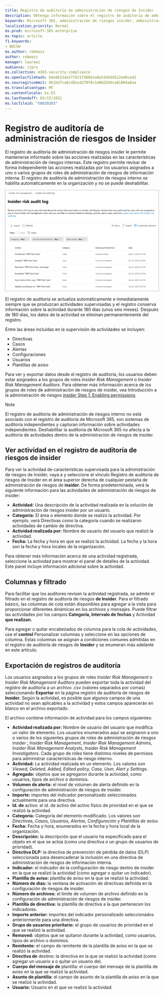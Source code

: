 ```yaml
---
title: Registro de auditoría de administración de riesgos de Insider
description: Obtenga información sobre el registro de auditoría de administración de riesgos de insider en Microsoft 365
keywords: Microsoft 365, administración de riesgos insider, administración de riesgos, cumplimiento
localization_priority: Normal
ms.prod: microsoft-365-enterprise
ms.topic: article
f1.keywords:
- NOCSH
ms.author: robmazz
author: robmazz
manager: laurawi
audience: itpro
ms.collection: m365-security-compliance
ms.openlocfilehash: bda9633ab37fd21fd66b3a8a53d4dd522e48ced1
ms.sourcegitcommit: 8b1bd7ca8cd81e4270f0c1e06d2b6ca81804a6aa
ms.translationtype: MT
ms.contentlocale: es-ES
ms.lasthandoff: 03/15/2021
ms.locfileid: "50820283"
---
```

# <a name="insider-risk-management-audit-log"></a>Registro de auditoría de administración de riesgos de Insider

El registro de auditoría de administración de riesgos insider le permite mantenerse informado sobre las acciones realizadas en las características de administración de riesgos internas. Este registro permite revisar de forma independiente las acciones realizadas por los usuarios asignados a uno o varios grupos de roles de administración de riesgos de información interna. El registro de auditoría de administración de riesgos interno se habilita automáticamente en la organización y no se puede deshabilitar.

![Registro de auditoría de administración de riesgos de Insider](../media/insider-risk-audit-log.png)

El registro de auditoría se actualiza automáticamente e inmediatamente siempre que se produzcan actividades supervisadas y el registro conserva información sobre la actividad durante 180 días (unos seis meses). Después de 180 días, los datos de la actividad se eliminan permanentemente del registro.

Entre las áreas incluidas en la supervisión de actividades se incluyen:

- Directivas
- Casos
- Alertas
- Configuraciones
- Usuarios
- Plantillas de aviso

Para ver y exportar datos desde el registro de auditoría, los usuarios deben estar asignados a los grupos de roles *Insider Risk Management* o *Insider Risk Management Auditors.* Para obtener más información acerca de los grupos de roles de administración de riesgos de insider, vea Introducción a la administración de riesgos [insider Step 1: Enabling permissions](insider-risk-management-configure.md#step-1-enable-permissions-for-insider-risk-management).

>[!NOTE]
>El registro de auditoría de administración de riesgos interno no está asociado con el registro de auditoría de Microsoft 365, son sistemas de auditoría independientes y capturan información sobre actividades independientes. Deshabilitar la auditoría de Microsoft 365 no afecta a la auditoría de actividades dentro de la administración de riesgos de insider.

## <a name="view-activity-in-the-insider-risk-audit-log"></a>Ver actividad en el registro de auditoría de riesgos de insider

Para ver la actividad de características supervisada para la administración de riesgos de insider, vaya a y seleccione el vínculo Registro de auditoría de riesgos de Insider en el área superior derecha de cualquier pestaña de administración de riesgos de **insider.** De forma predeterminada, verá la siguiente información para las actividades de administración de riesgos de insider:

- **Actividad:** Una descripción de la actividad realizada en la solución de administración de riesgos insider por un usuario.
- **Categoría:** El área o elemento donde se realizó la actividad. Por ejemplo, verá Directivas *como* la categoría cuando se realizaron actividades de cambio de directiva.
- **Actividad realizada por:** Nombre de usuario del usuario que realizó la actividad.
- **Fecha:** La fecha y hora en que se realizó la actividad. La fecha y la hora son la fecha y hora locales de la organización.

Para obtener más información acerca de una actividad registrada, seleccione la actividad para mostrar el panel de detalles de la actividad. Este panel incluye información adicional sobre la actividad.

## <a name="columns-and-filtering"></a>Columnas y filtrado

Para facilitar que los auditores revisen la actividad registrada, se admite el filtrado en el registro de auditoría de riesgos **de Insider**. Para el filtrado básico, las columnas de cola están disponibles para agregar a la vista para proporcionar diferentes dinámicas en los archivos y mensajes. Puede filtrar las actividades por los campos **Categoría, Intervalo de fechas** y Actividad **que realizan.**

Para agregar o quitar encabezados de columna para la cola de actividades, use el **control** Personalizar columnas y seleccione en las opciones de columna. Estas columnas se asignan a condiciones comunes admitidas en el registro de auditoría de riesgos de **Insider** y se enumeran más adelante en este artículo.

## <a name="audit-log-export"></a>Exportación de registros de auditoría

Los usuarios asignados a los grupos de roles *Insider Risk Management* o *Insider Risk Management Auditors* pueden exportar toda la actividad del registro de auditoría a un archivo .csv (valores separados por comas) seleccionando **Exportar** en la página registro de auditoría de riesgos de **Insider.** Según la actividad, es posible que algunos campos de una actividad no sean aplicables a la actividad y estos campos aparecerán en blanco en el archivo exportado.

El archivo contiene información de actividad para los campos siguientes:

- **Actividad realizada por:** Nombre de usuario del usuario que modifica un valor de elemento. Los usuarios enumerados aquí se asignaron a uno o varios de los siguientes grupos de roles de administración de riesgos insider [:](insider-risk-management-configure.md#step-1-enable-permissions-for-insider-risk-management) *Insider Risk Management*, *Insider Risk Management Admins*, *Insider Risk Management Analysts*, *Insider Risk Management Investigators*. Cada grupo de roles tiene distintos niveles de permisos para administrar características de riesgo interno.
- **Actividad:** La actividad realizada en un elemento. Los valores *son Viewed, Deleted, Added, Edited policy, Case, User, Alert y* *Settings.*
- **Agregado:** objetos que se agregaron durante la actividad, como usuarios, tipos de archivo o dominios.
- **Volumen de alerta:** el nivel de volumen de alerta definido en la configuración de administración de riesgos de insider.
- **Importe:** importes del indicador personalizado seleccionados actualmente para una directiva.
- **Id. de** activo: el id. de activo del activo físico de prioridad en el que se realizó la actividad.
- **Categoría:** Categoría del elemento modificado. Los valores *son Directivas, Casos, Usuarios, Alertas, Configuración* y *Plantillas de aviso.*
- **Fecha:** Fecha y hora, enumerados en la fecha y hora local de la organización.
- **Descripción:** la descripción que el usuario ha especificado para el objeto en el que se actúa (como una directiva o un grupo de usuarios de prioridad).
- **Directiva DLP:** la directiva de prevención de pérdida de datos (DLP) seleccionada para desencadenar la inclusión en una directiva de administración de riesgos de información interna.
- **Indicador:** el indicador de la configuración de riesgo dentro de insider en la que se realizó la actividad (como agregar o quitar un indicador).
- **Plantilla de aviso:** plantilla de aviso en la que se realizó la actividad.
- **Número de días:** la ventana de activación de directivas definida en la configuración de riesgos de insider.
- **Número de archivos:** el límite de volumen de archivo definido en la configuración de administración de riesgos de insider.
- **Plantilla de directiva:** la plantilla de directiva a la que pertenecen los indicadores.
- **Importe anterior:** importes del indicador personalizado seleccionados anteriormente para una directiva.
- **Grupo de usuarios prioritario:** el grupo de usuarios de prioridad en el que se realizó la actividad.
- **Removed:** objetos que se quitaron durante la actividad, como usuarios, tipos de archivo o dominios.
- **Remitente:** el campo de remitente de la plantilla de aviso en la que se realizó la actividad.
- **Directiva de** destino: la directiva en la que se realizó la actividad (como agregar un usuario a o quitar un usuario de).
- **Cuerpo del mensaje de** plantilla: el cuerpo del mensaje de la plantilla de aviso en la que se realizó la actividad.
- **Asunto de plantilla:** el campo de asunto de la plantilla de aviso en la que se realizó la actividad.
- **Usuario:** Usuario en el que se realizó la actividad.
